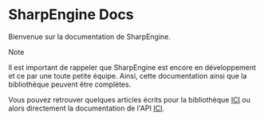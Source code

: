 # SharpEngine Docs

Bienvenue sur la documentation de SharpEngine.

> [!NOTE]
> Il est important de rappeler que SharpEngine est encore en développement et ce par une toute petite équipe. 
> Ainsi, cette documentation ainsi que la bibliothèque peuvent être complètes.

Vous pouvez retrouver quelques articles écrits pour la bibliothèque [ICI](articles/intro.html) ou alors directement la documentation de l'API [ICI](api/SharpEngine.html).
